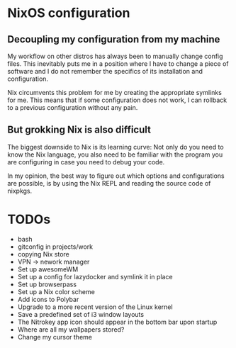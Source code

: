 # NixOS configuration

## Decoupling my configuration from my machine

My workflow on other distros has always been to manually change config files. This inevitably puts me in a position where I have to change a piece of software and I do not remember the specifics of its installation and configuration.

Nix circumvents this problem for me by creating the appropriate symlinks for me. This means that if some configuration does not work, I can rollback to a previous configuration without any pain.

## But grokking Nix is also difficult

The biggest downside to Nix is its learning curve: Not only do you need to know the Nix language, you also need to be familiar with the program you are configuring in case you need to debug your code.

In my opinion, the best way to figure out which options and configurations are possible, is by using the Nix REPL and reading the source code of nixpkgs.

# TODOs

- bash
- gitconfig in projects/work
- copying Nix store
- VPN -> nework manager
- Set up awesomeWM
- Set up a config for lazydocker and symlink it in place
- Set up browserpass
- Set up a Nix color scheme
- Add icons to Polybar
- Upgrade to a more recent version of the Linux kernel
- Save a predefined set of i3 window layouts
- The Nitrokey app icon should appear in the bottom bar upon startup
- Where are all my wallpapers stored?
- Change my cursor theme
